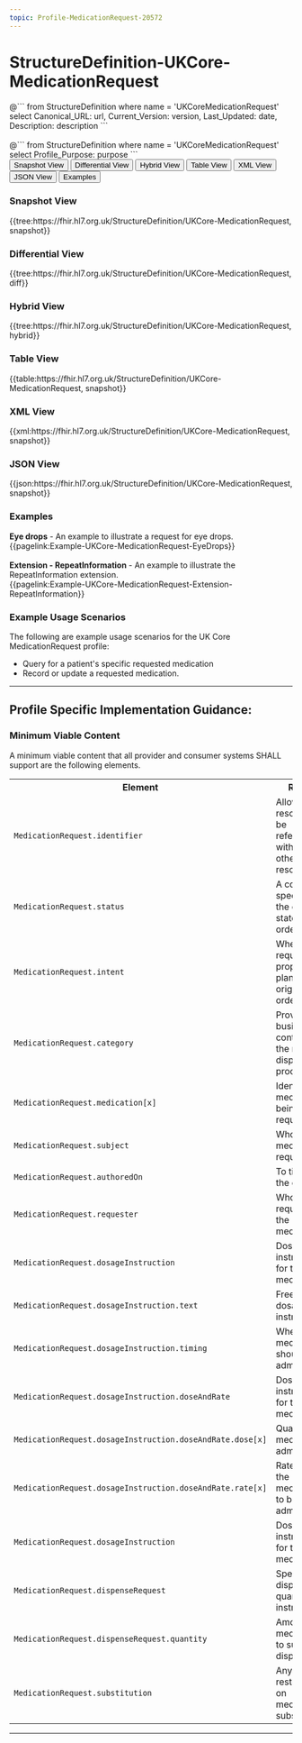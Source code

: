 ```yaml
---
topic: Profile-MedicationRequest-20572
---
```

# StructureDefinition-UKCore-MedicationRequest

<div id="transpose">
@```
from
	StructureDefinition
where
	name = 'UKCoreMedicationRequest'
select
	Canonical_URL: url,
  Current_Version: version,
  Last_Updated: date,
	Description: description
```
</div>
<br>
@```
from
	StructureDefinition
where
	name = 'UKCoreMedicationRequest'
select
	Profile_Purpose: purpose
```

<nocheck>
<div class="tab fhirTree">
 <button class="tablinks active" onclick="openTab(event, 'Snapshot View')">Snapshot View</button>
  <button class="tablinks" onclick="openTab(event, 'Differential View')">Differential View</button>
  <button class="tablinks" onclick="openTab(event, 'Hybrid View')">Hybrid View</button>
   <button class="tablinks" onclick="openTab(event, 'Table View')">Table View</button>
   <button class="tablinks" onclick="openTab(event, 'XML View')">XML View</button>
   <button class="tablinks" onclick="openTab(event, 'JSON View')">JSON View</button>
  <button class="tablinks" onclick="openTab(event, 'Examples')">Examples</button>
</div>

<div id="Snapshot View" class="tabcontent" style="display:block">
  <h3>Snapshot View</h3>
{{tree:https://fhir.hl7.org.uk/StructureDefinition/UKCore-MedicationRequest, snapshot}}
</div>

<div id="Differential View" class="tabcontent">
  <h3>Differential View</h3>
{{tree:https://fhir.hl7.org.uk/StructureDefinition/UKCore-MedicationRequest, diff}}
</div>

<div id="Hybrid View" class="tabcontent">
  <h3>Hybrid View</h3>
{{tree:https://fhir.hl7.org.uk/StructureDefinition/UKCore-MedicationRequest, hybrid}}
</div>

<div id="Table View" class="tabcontent">
  <h3>Table View</h3>
{{table:https://fhir.hl7.org.uk/StructureDefinition/UKCore-MedicationRequest, snapshot}}
</div>

<div id="XML View" class="tabcontent">
  <h3>XML View</h3>
{{xml:https://fhir.hl7.org.uk/StructureDefinition/UKCore-MedicationRequest, snapshot}}
</div>

<div id="JSON View" class="tabcontent">
  <h3>JSON View</h3>
{{json:https://fhir.hl7.org.uk/StructureDefinition/UKCore-MedicationRequest, snapshot}}
</div>

<div id="Examples" class="tabcontent">
  <h3>Examples</h3>
<b>Eye drops</b> - An example to illustrate a request for eye drops. 
</br>{{pagelink:Example-UKCore-MedicationRequest-EyeDrops}}
<br><br>
<b>Extension - RepeatInformation</b> - An example to illustrate the RepeatInformation extension. 
</br>{{pagelink:Example-UKCore-MedicationRequest-Extension-RepeatInformation}}
</div>
</nocheck>

### Example Usage Scenarios ###
The following are example usage scenarios for the UK Core MedicationRequest profile:

- Query for a patient's specific requested medication
- Record or update a requested medication.

---

## Profile Specific Implementation Guidance: ##

<h3>Minimum Viable Content</h3>

A minimum viable content that all provider and consumer systems SHALL support are the following elements.

<table class="assets">
<tr>
<th width="30%">Element</th>
<th width="70%">Reason</th>
</tr>
<tr>
<td><code>MedicationRequest.identifier</code></td>
<td>Allow the resource to be referenced within/by other resources</td>
</tr>
<tr>
<td><code>MedicationRequest.status</code></td>
<td>A code specifying the current state of the order.</td>
</tr>
<tr>
<td><code>MedicationRequest.intent</code></td>
<td>Whether the request is a proposal, plan, or an original order.</td>
</tr>
<tr>
<td><code>MedicationRequest.category</code></td>
<td>Provides the business context for the relevant dispensing processes</td>
</tr>
<tr>
<td><code>MedicationRequest.medication[x]</code></td>
<td>Identifies the medication being requested.</td>
</tr>
<tr>
<td><code>MedicationRequest.subject</code></td>
<td>Who medication request is for</td>
</tr>
<tr>
<td><code>MedicationRequest.authoredOn</code></td>
<td>To timestamp the event</td>
</tr>
<tr>
<td><code>MedicationRequest.requester</code></td>
<td>Who is requesting the medication</td>
</tr>
<tr>
<td><code>MedicationRequest.dosageInstruction</code></td>
<td>Dosage instructions for the medication</td>
</tr>
<tr>
<td class="balloted"><code>MedicationRequest.dosageInstruction.text</code></td>
<td class="balloted">Free text dosage instructions.</td>
</tr>
<tr>
<td class="balloted"><code>MedicationRequest.dosageInstruction.timing</code></td>
<td class="balloted">When medication should be administered.</td>
</tr>
<tr>
<td class="balloted"><code>MedicationRequest.dosageInstruction.doseAndRate</code></td>
<td class="balloted">Dosage instructions for the medication</td>
</tr>
<tr>
<td class="balloted"><code>MedicationRequest.dosageInstruction.doseAndRate.dose[x]</code></td>
<td class="balloted">Quantity of medication administered.</td>
</tr>
<tr>
<td class="balloted"><code>MedicationRequest.dosageInstruction.doseAndRate.rate[x]</code></td>
<td class="balloted">Rate at which the medication is to be administered.</td>
</tr>
<tr>
<td><code>MedicationRequest.dosageInstruction</code></td>
<td>Dosage instructions for the medication.</td>
</tr>
<tr>
<td><code>MedicationRequest.dispenseRequest</code></td>
<td>Specific dispensing quantity instructions.</td>
</tr>
<tr>
<td class="balloted"><code>MedicationRequest.dispenseRequest.quantity</code></td>
<td class="balloted">Amount of medication to supply per dispense.</td>
</tr>
<tr>
<td><code>MedicationRequest.substitution</code></td>
<td>Any restrictions on medication substitution.</td>
</tr>
</table>

---